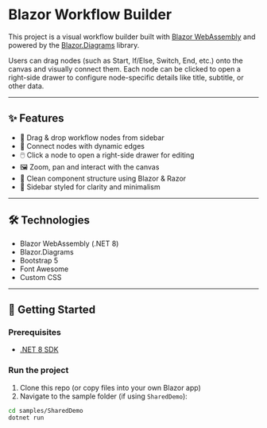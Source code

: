 # Blazor Workflow Builder

This project is a visual workflow builder built with [Blazor WebAssembly](https://dotnet.microsoft.com/en-us/apps/aspnet/web-apps/blazor) and powered by the [Blazor.Diagrams](https://github.com/Blazor-Diagrams/Blazor.Diagrams) library.

Users can drag nodes (such as Start, If/Else, Switch, End, etc.) onto the canvas and visually connect them. Each node can be clicked to open a right-side drawer to configure node-specific details like title, subtitle, or other data.

---

## ✨ Features

- 🧩 Drag & drop workflow nodes from sidebar
- 🔌 Connect nodes with dynamic edges
- 🖱️ Click a node to open a right-side drawer for editing
- 🖼️ Zoom, pan and interact with the canvas
- 🧠 Clean component structure using Blazor & Razor
- 🎨 Sidebar styled for clarity and minimalism

---

## 🛠️ Technologies

- Blazor WebAssembly (.NET 8)
- Blazor.Diagrams
- Bootstrap 5
- Font Awesome
- Custom CSS

---

## 🚀 Getting Started

### Prerequisites

- [.NET 8 SDK](https://dotnet.microsoft.com/download/dotnet/8.0)

### Run the project

1. Clone this repo (or copy files into your own Blazor app)
2. Navigate to the sample folder (if using `SharedDemo`):

```bash
cd samples/SharedDemo
dotnet run
```
